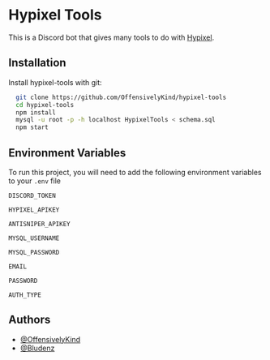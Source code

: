 
# Hypixel Tools

This is a Discord bot that gives many tools to do with [Hypixel](https://hypixel.net).


## Installation

Install hypixel-tools with git:

```bash
  git clone https://github.com/OffensivelyKind/hypixel-tools
  cd hypixel-tools
  npm install
  mysql -u root -p -h localhost HypixelTools < schema.sql
  npm start
```
    
## Environment Variables

To run this project, you will need to add the following environment variables to your `.env` file

`DISCORD_TOKEN`

`HYPIXEL_APIKEY`

`ANTISNIPER_APIKEY`

`MYSQL_USERNAME`

`MYSQL_PASSWORD`

`EMAIL`

`PASSWORD`

`AUTH_TYPE`


## Authors

- [@OffensivelyKind](https://www.github.com/Offensively)
- [@Bludenz](https://www.github.com/Bludenz)

